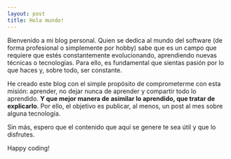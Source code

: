 ```yaml
---
layout: post
title: Hola mundo!
---
```


Bienvenido a mi blog personal. Quien se dedica al mundo del software (de forma profesional o simplemente por hobby) sabe que es un campo que requiere que estés constantemente evolucionando, aprendiendo nuevas técnicas o tecnologías. Para ello, es fundamental que sientas pasión por lo que haces y, sobre todo, ser constante.

He creado este blog con el simple propósito de comprometerme con esta misión: aprender, no dejar nunca de aprender y compartir todo lo aprendido. <b>Y que mejor manera de asimilar lo aprendido, que tratar de explicarlo</b>. Por ello, el objetivo es publicar, al menos, un post al mes sobre alguna tecnología.

Sin más, espero que el contenido que aquí se genere te sea útil y que lo disfrutes.

Happy coding! 
